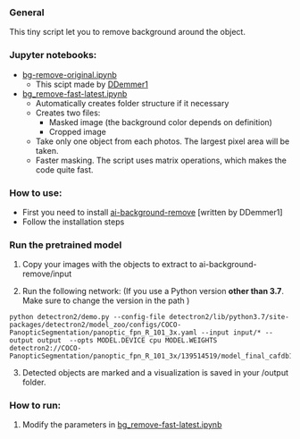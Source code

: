 ### General
This tiny script let you to remove background around the object.

### Jupyter notebooks:
 - [bg-remove-original.ipynb](https://github.com/dkatona4/remove_background_detectron2/blob/main/bg-remove-original.ipynb)
	+ This scipt made by [DDemmer1](https://github.com/DDemmer1/ai-background-remove "View codes by DDemmer1")
 - [bg_remove-fast-latest.ipynb](https://github.com/dkatona4/remove_background_detectron2/blob/main/bg_remove-fast-latest.ipynb "bg_remove-fast-latest.ipynb")
	 +	Automatically creates folder structure if it necessary
	 +	Creates two files:
		 +	Masked image (the background color depends on definition)
		 +	Cropped image 
	+  Take only one object from each photos. The largest pixel area will be taken.
	+  Faster masking. The script uses matrix operations, which makes the code quite fast.


### How to use:
 - First you need to install [ai-background-remove](https://github.com/DDemmer1/ai-background-remove) [written by DDemmer1]
 - Follow the installation steps

### Run the pretrained model

1. Copy your images with the objects to extract to ai-background-remove/input

2. Run the following network: 
(If you use a Python version **other than 3.7**. Make sure to change the version in the path )


```
python detectron2/demo.py --config-file detectron2/lib/python3.7/site-packages/detectron2/model_zoo/configs/COCO-PanopticSegmentation/panoptic_fpn_R_101_3x.yaml --input input/* --output output  --opts MODEL.DEVICE cpu MODEL.WEIGHTS detectron2://COCO-PanopticSegmentation/panoptic_fpn_R_101_3x/139514519/model_final_cafdb1.pkl
```

3. Detected objects are marked and a visualization is saved in your /output folder. 

### How to run:

1. Modify the parameters in [bg_remove-fast-latest.ipynb](https://github.com/dkatona4/remove_background_detectron2/blob/main/bg_remove-fast-latest.ipynb "bg_remove-fast-latest.ipynb")
